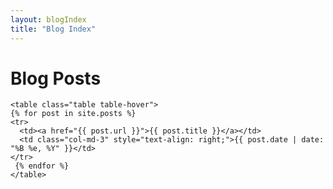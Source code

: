 ```yaml
---
layout: blogIndex
title: "Blog Index"
---
```


# Blog Posts

<div>
  
    <table class="table table-hover">
    {% for post in site.posts %}
    <tr>
      <td><a href="{{ post.url }}">{{ post.title }}</a></td>
      <td class="col-md-3" style="text-align: right;">{{ post.date | date: "%B %e, %Y" }}</td>
    </tr>
     {% endfor %}
    </table> 
 
</div>
